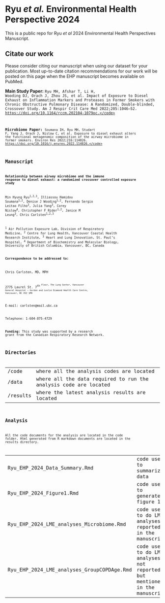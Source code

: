 # Ryu <em>et al.</em> Environmental Health Perspective 2024

This is a public repo for Ryu <em>et al</em> 2024 Environmental Health Perspectives Manuscript.

## Citate our work
Please consider citing our manuscript when using our dataset for your publication. Most up-to-date citation recommendations for our work will be posted on this page when the EHP manuscript becomes available on PubMed.

<strong> Main Study Paper:</strong>
    <code>Ryu MH, Afshar T, Li H, Wooding DJ, Orach J, Zhou JS, et al. Impact of Exposure to Diesel Exhaust on Inflammation Markers and Proteases in Former Smokers with Chronic Obstructive Pulmonary Disease: A Randomized, Double-blinded, Crossover Study. Am J Respir Crit Care Med 2022;205:1046–52. https://doi.org/10.1164/rccm.202104-1079oc.</code>

<strong>Microbiome Paper:</strong>
    <code>Soumana IH, Ryu MH, Studart F, Yang J, Orach J, Nislow C, et al. Exposure to diesel exhaust alters the functional metagenomic composition of the airway microbiome in former smokers. Environ Res 2022;216:114826. https://doi.org/10.1016/j.envres.2022.114826.</code>
  

## Manuscript


**Relationship between airway microbiome and the immune response to diesel exhaust: a randomized crossover controlled exposure study**

Min Hyung Ryu<sup>1,2,3</sup>, Illiassou Hamidou Soumana<sup>1,2</sup>, Denise J Wooding<sup>1,2</sup>, Fernando Sergio Leitao Filho<sup>3</sup>, Julia Yang<sup>3</sup>, Corey Nislow<sup>4</sup>, Christopher F Rider<sup>1,2</sup>, Janice M Leung<sup>3</sup>, Chris Carlsten<sup>1,2,3</sup>

<sup>1</sup> Air Pollution Exposure Lab, Division of Respiratory Medicine, <sup>2</sup> Centre for Lung Health, Vancouver Coastal Health Research Institute, <sup>3</sup> Heart and Lung Innovation, St. Paul’s Hospital, <sup>4</sup> Department of Biochemistry and Molecular Biology, University of British Columbia, Vancouver, BC, Canada

**Correspondence to be addressed to:**\
\
Chris Carlsten, MD, MPH

2775 Laurel St. 7<sup>th<sup> Floor, The Lung Center, Vancouver General Hospital – Gordon and Leslie Diamond Health Care Centre, Vancouver, BC V5Z 1M9

E-mail: carlsten\@mail.ubc.ca

Telephone: 1-604-875-4729

**Funding:** This study was supported by a research grant from the Canadian Respiratory Research Network.

## Directories


|          |                                                                  |
|---------------|---------------------------------------------------------|
| /code    | where all the analysis codes are located                          |
| /data    | where all the data required to run the analysis code are located |
| /results | where the latest analysis results are located                    |

## Analysis

All the code documents for the analysis are located in the code folder. Html generated from R markdown documents are located in the results directory.


|                                            |                                                                           |
|---------------------------|---------------------------------------------|
| Ryu_EHP_2024_Data_Summary.Rmd              | code used to summarize data                                               |
| Ryu_EHP_2024_Figure1.Rmd                   | code used to generate figure 1                                            |
| Ryu_EHP_2024_LME_analyses_Microbiome.Rmd   | code used to do LME analyses reported in the manuscript                   |
| Ryu_EHP_2024_LME_analyses_GroupCOPDAge.Rmd | code used to do LME analyses not reported but mentioned in the manuscript |

